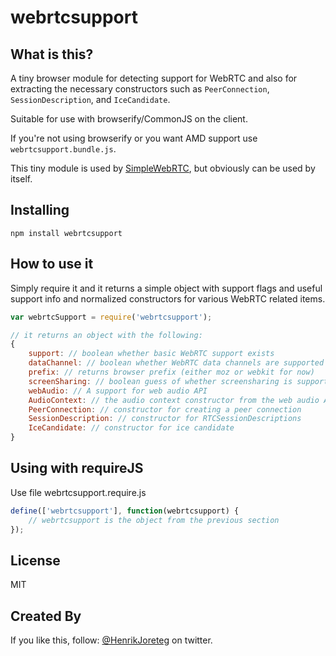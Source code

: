 # webrtcsupport

## What is this?

A tiny browser module for detecting support for WebRTC and also for extracting the necessary constructors such as `PeerConnection`, `SessionDescription`, and `IceCandidate`.

Suitable for use with browserify/CommonJS on the client. 

If you're not using browserify or you want AMD support use `webrtcsupport.bundle.js`.

This tiny module is used by [SimpleWebRTC](http://simplewebrtc.com), but obviously can be used by itself.

## Installing

```
npm install webrtcsupport
```

## How to use it

Simply require it and it returns a simple object with support flags and useful support info and normalized constructors for various WebRTC related items.

```js
var webrtcSupport = require('webrtcsupport');

// it returns an object with the following:
{
    support: // boolean whether basic WebRTC support exists
    dataChannel: // boolean whether WebRTC data channels are supported
    prefix: // returns browser prefix (either moz or webkit for now)
    screenSharing: // boolean guess of whether screensharing is supported,
    webAudio: // A support for web audio API
    AudioContext: // the audio context constructor from the web audio API
    PeerConnection: // constructor for creating a peer connection
    SessionDescription: // constructor for RTCSessionDescriptions
    IceCandidate: // constructor for ice candidate
}

```

## Using with requireJS

Use file webrtcsupport.require.js

```js
define(['webrtcsupport'], function(webrtcsupport) {
    // webrtcsupport is the object from the previous section
});
```

## License

MIT

## Created By

If you like this, follow: [@HenrikJoreteg](http://twitter.com/henrikjoreteg) on twitter.

